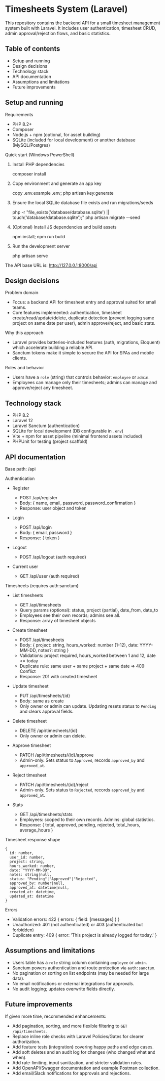 # Timesheets System (Laravel)

This repository contains the backend API for a small timesheet management system built with Laravel. It includes user authentication, timesheet CRUD, admin approval/rejection flows, and basic statistics.

## Table of contents
- Setup and running
- Design decisions
- Technology stack
- API documentation
- Assumptions and limitations
- Future improvements

## Setup and running

Requirements
- PHP 8.2+
- Composer
- Node.js + npm (optional, for asset building)
- SQLite (included for local development) or another database (MySQL/Postgres)

Quick start (Windows PowerShell)

1. Install PHP dependencies

    composer install

2. Copy environment and generate an app key

    copy .env.example .env; php artisan key:generate

3. Ensure the local SQLite database file exists and run migrations/seeds

    php -r "file_exists('database/database.sqlite') || touch('database/database.sqlite');"
    php artisan migrate --seed

4. (Optional) Install JS dependencies and build assets

    npm install; npm run build

5. Run the development server

    php artisan serve

The API base URL is: http://127.0.0.1:8000/api

## Design decisions

Problem domain
- Focus: a backend API for timesheet entry and approval suited for small teams.
- Core features implemented: authentication, timesheet create/read/update/delete, duplicate detection (prevent logging same project on same date per user), admin approve/reject, and basic stats.

Why this approach
- Laravel provides batteries-included features (auth, migrations, Eloquent) which accelerate building a reliable API.
- Sanctum tokens make it simple to secure the API for SPAs and mobile clients.

Roles and behavior
- Users have a `role` (string) that controls behavior: `employee` or `admin`.
- Employees can manage only their timesheets; admins can manage and approve/reject any timesheet.

## Technology stack

- PHP 8.2
- Laravel 12
- Laravel Sanctum (authentication)
- SQLite for local development (DB configurable in `.env`)
- Vite + npm for asset pipeline (minimal frontend assets included)
- PHPUnit for testing (project scaffold)

## API documentation

Base path: /api

Authentication
- Register
  - POST /api/register
  - Body: { name, email, password, password_confirmation }
  - Response: user object and token

- Login
  - POST /api/login
  - Body: { email, password }
  - Response: { token }

- Logout
  - POST /api/logout (auth required)

- Current user
  - GET /api/user (auth required)

Timesheets (requires auth:sanctum)
- List timesheets
  - GET /api/timesheets
  - Query params (optional): status, project (partial), date_from, date_to
  - Employees see their own records; admins see all.
  - Response: array of timesheet objects

- Create timesheet
  - POST /api/timesheets
  - Body: { project: string, hours_worked: number (1-12), date: YYYY-MM-DD, notes?: string }
  - Validations: project required, hours_worked between 1 and 12, date <= today
  - Duplicate rule: same user + same project + same date => 409 Conflict
  - Response: 201 with created timesheet

- Update timesheet
  - PUT /api/timesheets/{id}
  - Body: same as create
  - Only owner or admin can update. Updating resets status to `Pending` and clears approval fields.

- Delete timesheet
  - DELETE /api/timesheets/{id}
  - Only owner or admin can delete.

- Approve timesheet
  - PATCH /api/timesheets/{id}/approve
  - Admin-only. Sets status to `Approved`, records `approved_by` and `approved_at`.

- Reject timesheet
  - PATCH /api/timesheets/{id}/reject
  - Admin-only. Sets status to `Rejected`, records `approved_by` and `approved_at`.

- Stats
  - GET /api/timesheets/stats
  - Employees: scoped to their own records. Admins: global statistics.
  - Response: { total, approved, pending, rejected, total_hours, average_hours }

Timesheet response shape
```
{
  id: number,
  user_id: number,
  project: string,
  hours_worked: number,
  date: "YYYY-MM-DD",
  notes: string|null,
  status: "Pending"|"Approved"|"Rejected",
  approved_by: number|null,
  approved_at: datetime|null,
  created_at: datetime,
  updated_at: datetime
}
```

Errors
- Validation errors: 422 { errors: { field: [messages] } }
- Unauthorized: 401 (not authenticated) or 403 (authenticated but forbidden)
- Duplicate entry: 409 { error: 'This project is already logged for today.' }

## Assumptions and limitations

- Users table has a `role` string column containing `employee` or `admin`.
- Sanctum powers authentication and route protection via `auth:sanctum`.
- No pagination or sorting on list endpoints (may be needed for large data).
- No email notifications or external integrations for approvals.
- No audit logging; updates overwrite fields directly.

## Future improvements

If given more time, recommended enhancements:
- Add pagination, sorting, and more flexible filtering to `GET /api/timesheets`.
- Replace inline role checks with Laravel Policies/Gates for clearer authorization.
- Add feature tests (integration) covering happy paths and edge cases.
- Add soft deletes and an audit log for changes (who changed what and when).
- Add rate-limiting, input sanitization, and stricter validation rules.
- Add OpenAPI/Swagger documentation and example Postman collection.
- Add email/Slack notifications for approvals and rejections.


